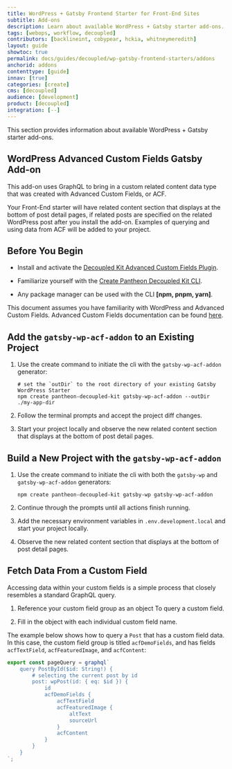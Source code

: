 ```yaml
---
title: WordPress + Gatsby Frontend Starter for Front-End Sites
subtitle: Add-ons
description: Learn about available WordPress + Gatsby starter add-ons.
tags: [webops, workflow, decoupled]
contributors: [backlineint, cobypear, hckia, whitneymeredith]
layout: guide
showtoc: true
permalink: docs/guides/decoupled/wp-gatsby-frontend-starters/addons
anchorid: addons
contenttype: [guide]
innav: [true]
categories: [create]
cms: [decoupled]
audience: [development]
product: [decoupled]
integration: [--]
---
```


This section provides information about available WordPress + Gatsby starter add-ons.

## WordPress Advanced Custom Fields Gatsby Add-on

This add-on uses GraphQL to bring in a custom related content data type that was created with Advanced Custom Fields, or ACF.

Your Front-End starter will have related content section that displays at the bottom of post detail pages, if related posts are specified on the related WordPress post after you install the add-on. Examples of querying and using data from ACF will be added to your project.

## Before You Begin

- Install and activate the [Decoupled Kit Advanced Custom Fields Plugin](/docs/backend-starters/decoupled-wordpress/add-ons#decoupled-kit-acf-plugin).

- Familiarize yourself with the [Create Pantheon Decoupled Kit CLI](https://www.npmjs.com/package/create-pantheon-decoupled-kit/).

- Any package manager can be used with the CLI **[npm, pnpm, yarn]**.

<Alert title="Note"  type="info" >

This document assumes you have familiarity with WordPress and Advanced Custom Fields. Advanced Custom Fields documentation can be found
[here](https://www.advancedcustomfields.com/resources/).

</Alert>


## Add the `gatsby-wp-acf-addon` to an Existing Project

1. Use the create command to initiate the cli with the `gatsby-wp-acf-addon`
   generator:

   ```bash{promptUser: user}
   # set the `outDir` to the root directory of your existing Gatsby WordPress Starter
   npm create pantheon-decoupled-kit gatsby-wp-acf-addon --outDir ./my-app-dir
   ```
1. Follow the terminal prompts and accept the project diff changes.

1. Start your project locally and observe the new related content section that displays at the bottom of post detail pages.

## Build a New Project with the `gatsby-wp-acf-addon`

1. Use the create command to initiate the cli with both the `gatsby-wp` and
`gatsby-wp-acf-addon` generators:

   ```bash{promptUser: user}
   npm create pantheon-decoupled-kit gatsby-wp gatsby-wp-acf-addon
   ```
1. Continue through the prompts until all actions finish running.

1. Add the necessary environment variables in `.env.development.local` and start your project locally.

1. Observe the new related content section that displays at the bottom of post detail pages.

## Fetch Data From a Custom Field

Accessing data within your custom fields is a simple process that closely
resembles a standard GraphQL query.

1. Reference your custom field group as an object To query a custom field.

1. Fill in the object with each individual custom field name.

The example below shows how to query a `Post`  that has a custom field data. In this case, the custom field group is titled `acfDemoFields`, and has fields `acfTextField`, `acfFeaturedImage`, and `acfContent`:

```jsx
export const pageQuery = graphql`
	query PostById($id: String!) {
		# selecting the current post by id
		post: wpPost(id: { eq: $id }) {
			id
			acfDemoFields {
				acfTextField
				acfFeaturedImage {
					altText
					sourceUrl
				}
				acfContent
			}
		}
	}
`;
```
